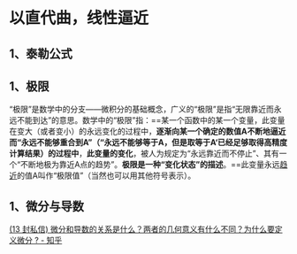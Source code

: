 #  					以直代曲，线性逼近





## 1、泰勒公式



## 1、极限

“极限”是数学中的分支——微积分的基础概念，广义的“极限”是指“无限靠近而永远不能到达”的意思。数学中的“极限”指：==某一个函数中的某一个变量，此变量在变大（或者变小）的永远变化的过程中，**逐渐向某一个确定的数值A不断地逼近而“永远不能够重合到A”（“永远不能够等于A，但是取等于A‘已经足够取得高精度计算结果）的过程中**，**此变量的变化**，被人为规定为“永远靠近而不停止”、其有一个“不断地极为靠近A点的趋势”。**极限是一种“变化状态”的描述**。==此变量永远[趋近](https://baike.baidu.com/item/趋近/7281125?fromModule=lemma_inlink)的值A叫作“极限值”（当然也可以用其他符号表示）。



## 1、微分与导数

[(13 封私信) 微分和导数的关系是什么？两者的几何意义有什么不同？为什么要定义微分 ? - 知乎](https://www.zhihu.com/question/22199657/answer/115178055)

